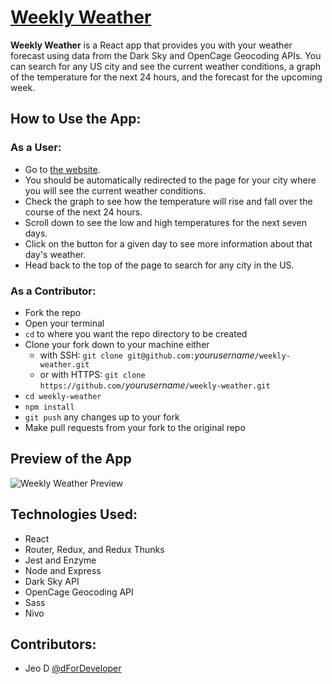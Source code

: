 # [Weekly Weather](https://dfordeveloper.github.io/weekly-weather/)

**Weekly Weather** is a React app that provides you with your weather forecast using data from the Dark Sky and OpenCage Geocoding APIs. You can search for any US city and see the current weather conditions, a graph of the temperature for the next 24 hours, and the forecast for the upcoming week.

## How to Use the App:
  ### As a User:
  - Go to [the website](https://dfordeveloper.github.io/weekly-weather/).
  - You should be automatically redirected to the page for your city where you will see the current weather conditions.
  - Check the graph to see how the temperature will rise and fall over the course of the next 24 hours.
  - Scroll down to see the low and high temperatures for the next seven days.
  - Click on the button for a given day to see more information about that day's weather.
  - Head back to the top of the page to search for any city in the US.
  
  ### As a Contributor: 
  - Fork the repo
  - Open your terminal
  - `cd` to where you want the repo directory to be created
  - Clone your fork down to your machine either
    - with SSH: `git clone git@github.com:`*yourusername*`/weekly-weather.git`
    - or with HTTPS: `git clone https://github.com/`*yourusername*`/weekly-weather.git`
  - `cd weekly-weather`
  - `npm install`
  - `git push` any changes up to your fork
  - Make pull requests from your fork to the original repo

## Preview of the App
![Weekly Weather Preview](https://user-images.githubusercontent.com/41239540/53468632-41424900-3a18-11e9-959b-db4de4232197.png)


## Technologies Used:
  - React
  - Router, Redux, and Redux Thunks
  - Jest and Enzyme
  - Node and Express
  - Dark Sky API
  - OpenCage Geocoding API
  - Sass
  - Nivo

## Contributors:
- Jeo D [@dForDeveloper](https://github.com/dForDeveloper)
